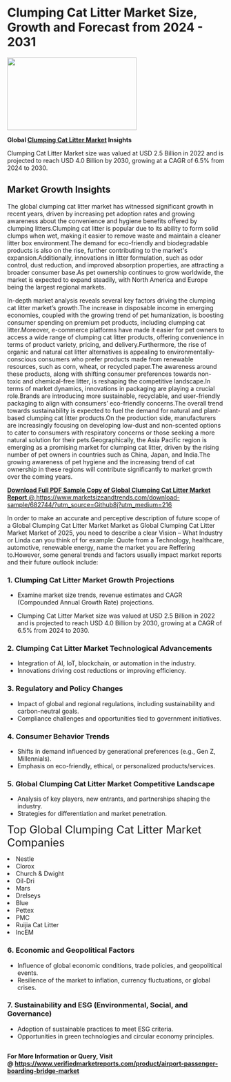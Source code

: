<H1>Clumping Cat Litter Market Size, Growth and Forecast from 2024 - 2031</H1><img class="aligncenter size-medium wp-image-584254" src="https://thirdeyenews.in/wp-content/uploads/2024/09/Global-Market-Research-300x168.jpeg" alt="" width="300" height="168" /><p><strong>Global&nbsp;<a href="https://www.marketsizeandtrends.com/download-sample/682744/?utm_source=Github8j?utm_medium=216">Clumping Cat Litter Market</a> Insights</strong></p><p>Clumping Cat Litter Market size was valued at USD 2.5 Billion in 2022 and is projected to reach USD 4.0 Billion by 2030, growing at a CAGR of 6.5% from 2024 to 2030.</p><p><h2>Market Growth Insights</h2> <p>The global clumping cat litter market has witnessed significant growth in recent years, driven by increasing pet adoption rates and growing awareness about the convenience and hygiene benefits offered by clumping litters.Clumping cat litter is popular due to its ability to form solid clumps when wet, making it easier to remove waste and maintain a cleaner litter box environment.The demand for eco-friendly and biodegradable products is also on the rise, further contributing to the market's expansion.Additionally, innovations in litter formulation, such as odor control, dust reduction, and improved absorption properties, are attracting a broader consumer base.As pet ownership continues to grow worldwide, the market is expected to expand steadily, with North America and Europe being the largest regional markets.</p> <p><a href="#"></a></p> <p>In-depth market analysis reveals several key factors driving the clumping cat litter market’s growth.The increase in disposable income in emerging economies, coupled with the growing trend of pet humanization, is boosting consumer spending on premium pet products, including clumping cat litter.Moreover, e-commerce platforms have made it easier for pet owners to access a wide range of clumping cat litter products, offering convenience in terms of product variety, pricing, and delivery.Furthermore, the rise of organic and natural cat litter alternatives is appealing to environmentally-conscious consumers who prefer products made from renewable resources, such as corn, wheat, or recycled paper.The awareness around these products, along with shifting consumer preferences towards non-toxic and chemical-free litter, is reshaping the competitive landscape.In terms of market dynamics, innovations in packaging are playing a crucial role.Brands are introducing more sustainable, recyclable, and user-friendly packaging to align with consumers’ eco-friendly concerns.The overall trend towards sustainability is expected to fuel the demand for natural and plant-based clumping cat litter products.On the production side, manufacturers are increasingly focusing on developing low-dust and non-scented options to cater to consumers with respiratory concerns or those seeking a more natural solution for their pets.Geographically, the Asia Pacific region is emerging as a promising market for clumping cat litter, driven by the rising number of pet owners in countries such as China, Japan, and India.The growing awareness of pet hygiene and the increasing trend of cat ownership in these regions will contribute significantly to market growth over the coming years.</p> <p><a href="#"></p><p><span class=""><strong>Download Full PDF Sample Copy of Global Clumping Cat Litter Market Report</strong> @ <a href="https://www.marketsizeandtrends.com/download-sample/682744/?utm_source=Github8j?utm_medium=216" target="_blank">https://www.marketsizeandtrends.com/download-sample/682744/?utm_source=Github8j?utm_medium=216</a></span></p><p>In order to make an accurate and perceptive description of future scope of a Global&nbsp;Clumping Cat Litter Market Market as Global&nbsp;Clumping Cat Litter Market Market of 2025, you need to describe a clear Vision &ndash; What Industry or Linda can you think of for example: Quote from a Technology, healthcare, automotive, renewable energy, name the market you are Reffering to.However, some general trends and factors usually impact market reports and their future outlook include:</p><h3>1.&nbsp;<strong>Clumping Cat Litter Market Growth Projections</strong></h3><ul><li>Examine market size trends, revenue estimates and CAGR (Compounded Annual Growth Rate) projections.</li><li><p>Clumping Cat Litter Market size was valued at USD 2.5 Billion in 2022 and is projected to reach USD 4.0 Billion by 2030, growing at a CAGR of 6.5% from 2024 to 2030.</p></li></ul><h3>2.&nbsp;<strong>Clumping Cat Litter Market Technological Advancements</strong></h3><ul><li>Integration of AI, IoT, blockchain, or automation in the industry.</li><li>Innovations driving cost reductions or improving efficiency.</li></ul><h3>3.&nbsp;<strong>Regulatory and Policy Changes</strong></h3><ul><li>Impact of global and regional regulations, including sustainability and carbon-neutral goals.</li><li>Compliance challenges and opportunities tied to government initiatives.</li></ul><h3>4.&nbsp;<strong>Consumer Behavior Trends</strong></h3><ul><li>Shifts in demand influenced by generational preferences (e.g., Gen Z, Millennials).</li><li>Emphasis on eco-friendly, ethical, or personalized products/services.</li></ul><h3>5.&nbsp;<strong>Global Clumping Cat Litter Market Competitive Landscape</strong></h3><ul><li>Analysis of key players, new entrants, and partnerships shaping the industry.</li><li>Strategies for differentiation and market penetration.</li></ul><p data-pm-slice="1 1 []"><span style="color: inherit; font-family: inherit; font-size: 25px;">Top Global Clumping Cat Litter Market Companies</span></p><div class="" data-test-id=""><p><li>Nestle</li><li> Clorox</li><li> Church & Dwight</li><li> Oil-Dri</li><li> Mars</li><li> Drelseys</li><li> Blue</li><li> Pettex</li><li> PMC</li><li> Ruijia Cat Litter</li><li> IncEM</li></p></div><h3>6.&nbsp;<strong>Economic and Geopolitical Factors</strong></h3><ul><li>Influence of global economic conditions, trade policies, and geopolitical events.</li><li>Resilience of the market to inflation, currency fluctuations, or global crises.</li></ul><h3>7.&nbsp;<strong>Sustainability and ESG (Environmental, Social, and Governance)</strong></h3><ul><li>Adoption of sustainable practices to meet ESG criteria.</li><li>Opportunities in green technologies and circular economy principles.</li></ul><h2><strong style="font-size: 14px;">For More Information or Query, Visit @&nbsp;</strong><a style="background-color: #ffffff; font-size: 14px;" href="https://www.marketsizeandtrends.com/report/clumping-cat-litter-market/" target="_blank">https://www.verifiedmarketreports.com/product/airport-passenger-boarding-bridge-market</a></h2>